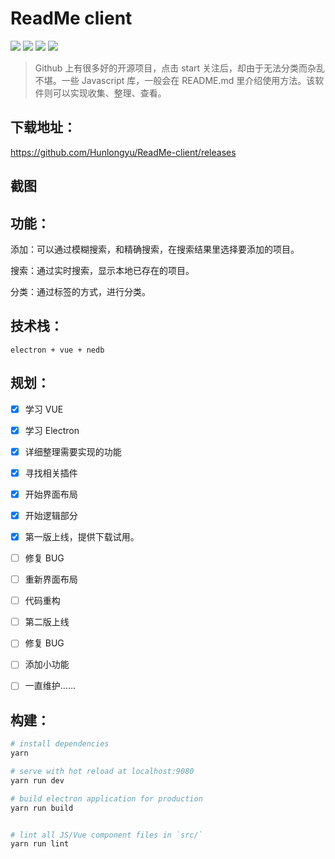 # ReadMe client

<img src="https://img.shields.io/github/issues/Hunlongyu/ReadMe-client.svg">
<img src="https://img.shields.io/github/forks/Hunlongyu/ReadMe-client.svg">
<img src="https://img.shields.io/github/stars/Hunlongyu/ReadMe-client.svg">
<img src="https://img.shields.io/github/license/Hunlongyu/ReadMe-client.svg">

> Github 上有很多好的开源项目，点击 start 关注后，却由于无法分类而杂乱不堪。一些 Javascript 库，一般会在 README.md 里介绍使用方法。该软件则可以实现收集、整理、查看。


## 下载地址：

https://github.com/Hunlongyu/ReadMe-client/releases

## 截图


## 功能：

添加：可以通过模糊搜索，和精确搜索，在搜索结果里选择要添加的项目。

搜索：通过实时搜索，显示本地已存在的项目。

分类：通过标签的方式，进行分类。

## 技术栈：

```
electron + vue + nedb
```

## 规划：

- [x] 学习 VUE
- [x] 学习 Electron
- [x] 详细整理需要实现的功能
- [x] 寻找相关插件
- [x] 开始界面布局
- [x] 开始逻辑部分
- [x] 第一版上线，提供下载试用。
- [ ] 修复 BUG
- [ ] 重新界面布局
- [ ] 代码重构
- [ ] 第二版上线
- [ ] 修复 BUG
- [ ] 添加小功能
- [ ] 一直维护……


## 构建：

``` bash
# install dependencies
yarn

# serve with hot reload at localhost:9080
yarn run dev

# build electron application for production
yarn run build


# lint all JS/Vue component files in `src/`
yarn run lint

```